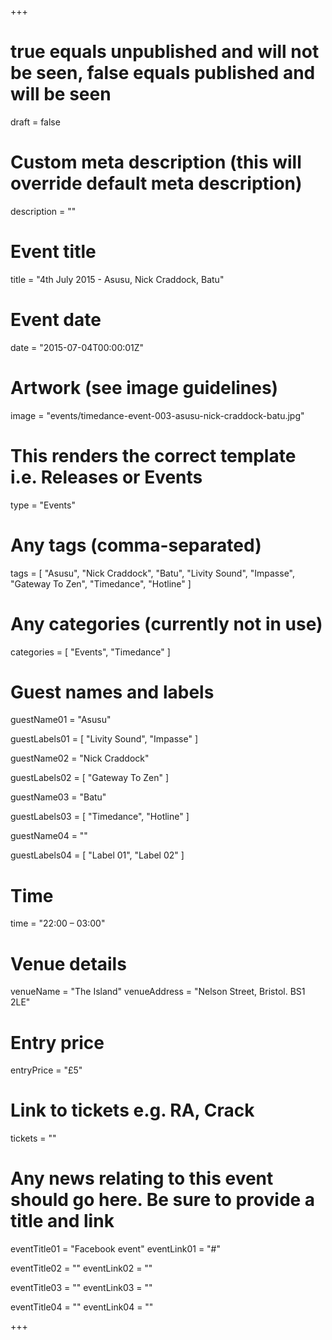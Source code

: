 +++

# true equals unpublished and will not be seen, false equals published and will be seen
draft = false

# Custom meta description (this will override default meta description)
description = ""

# Event title
title = "4th July 2015 - Asusu, Nick Craddock, Batu"

# Event date
date = "2015-07-04T00:00:01Z"

# Artwork (see image guidelines)
image = "events/timedance-event-003-asusu-nick-craddock-batu.jpg"

# This renders the correct template i.e. Releases or Events
type = "Events"

# Any tags (comma-separated)
tags = [ 
	"Asusu", 
	"Nick Craddock",
	"Batu",
	"Livity Sound",
	"Impasse",
	"Gateway To Zen",
	"Timedance",
	"Hotline" 
]

# Any categories (currently not in use)
categories = [
  "Events",
  "Timedance"
]

# Guest names and labels
guestName01 = "Asusu"

guestLabels01 = [
	"Livity Sound",
	"Impasse"
]

guestName02 = "Nick Craddock"

guestLabels02 = [
	"Gateway To Zen"
]

guestName03 = "Batu"

guestLabels03 = [
	"Timedance",
	"Hotline"
]

guestName04 = ""

guestLabels04 = [
	"Label 01",
	"Label 02"
]

# Time
time = "22:00 – 03:00"

# Venue details
venueName = "The Island"
venueAddress = "Nelson Street, Bristol. BS1 2LE"

# Entry price
entryPrice = "£5"

# Link to tickets e.g. RA, Crack 
tickets = ""

# Any news relating to this event should go here. Be sure to provide a title and link
eventTitle01 = "Facebook event"
eventLink01 = "#"

eventTitle02 = ""
eventLink02 = ""

eventTitle03 = ""
eventLink03 = ""

eventTitle04 = ""
eventLink04 = ""


+++
